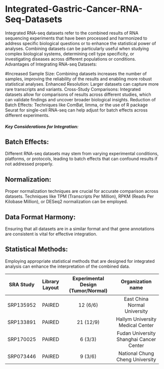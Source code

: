 # Integrated-Gastric-Cancer-RNA-Seq-Datasets


Integrated RNA-seq datasets refer to the combined results of RNA sequencing experiments that have been processed and harmonized to address specific biological questions or to enhance the statistical power of analyses. Combining datasets can be particularly useful when studying complex biological systems, determining cell type specificity, or investigating diseases across different populations or conditions.
Advantages of Integrating RNA-seq Datasets:

#Increased Sample Size: Combining datasets increases the number of samples, improving the reliability of the results and enabling more robust statistical analyses.
Enhanced Resolution: Larger datasets can capture more rare transcripts and variants.
Cross-Study Comparisons: Integrated datasets allow for comparisons of results across different studies, which can validate findings and uncover broader biological insights.
Reduction of Batch Effects: Techniques like ComBat, limma, or the use of R package Seurat for single-cell RNA-seq can help adjust for batch effects across different experiments.


##### Key Considerations for Integration:


## Batch Effects:
Different RNA-seq datasets may stem from varying experimental conditions, platforms, or protocols, leading to batch effects that can confound results if not addressed properly.

## Normalization: 
Proper normalization techniques are crucial for accurate comparison across datasets. Techniques like TPM (Transcripts Per Million), RPKM (Reads Per Kilobase Million), or DESeq2 normalization can be employed.

## Data Format Harmony:
Ensuring that all datasets are in a similar format and that gene annotations are consistent is vital for effective integration.

## Statistical Methods:
Employing appropriate statistical methods that are designed for integrated analysis can enhance the interpretation of the combined data.





| SRA Study | Library Layout | Experimental Design (Tumor/Normal) |    Organization name                   |
|:---------:|:--------------:|:----------------------------------:|:--------------------------------------:|
| SRP135952 |   PAIRED       |          12 (6/6)                  | East China Normal University           |
| SRP133891 |   PAIRED       |          21 (12/9)                 | Hallym University Medical Center       |
| SRP170025 |   PAIRED       |          6 (3/3)                   | Fudan University Shanghai Cancer Center|
| SRP073446 |   PAIRED       |          9 (3/6)                   | National Chung Cheng University        |










